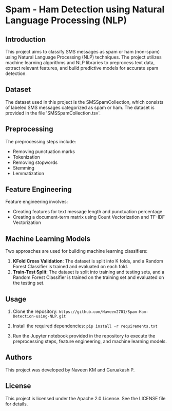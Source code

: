 # Spam - Ham Detection using Natural Language Processing (NLP)

## Introduction
This project aims to classify SMS messages as spam or ham (non-spam) using Natural Language Processing (NLP) techniques. The project utilizes machine learning algorithms and NLP libraries to preprocess text data, extract relevant features, and build predictive models for accurate spam detection.

## Dataset
The dataset used in this project is the SMSSpamCollection, which consists of labeled SMS messages categorized as spam or ham. The dataset is provided in the file 'SMSSpamCollection.tsv'.

## Preprocessing
The preprocessing steps include:
- Removing punctuation marks
- Tokenization
- Removing stopwords
- Stemming
- Lemmatization

## Feature Engineering
Feature engineering involves:
- Creating features for text message length and punctuation percentage
- Creating a document-term matrix using Count Vectorization and TF-IDF Vectorization

## Machine Learning Models
Two approaches are used for building machine learning classifiers:
1. **KFold Cross Validation**: The dataset is split into K folds, and a Random Forest Classifier is trained and evaluated on each fold.
2. **Train-Test Split**: The dataset is split into training and testing sets, and a Random Forest Classifier is trained on the training set and evaluated on the testing set.

## Usage
1. Clone the repository: `https://github.com/Naveen2701/Spam-Ham-Detection-using-NLP.git`

2. Install the required dependencies: `pip install -r requirements.txt`

3. Run the Jupyter notebook provided in the repository to execute the preprocessing steps, feature engineering, and machine learning models.

## Authors
This project was developed by Naveen KM and Guruakash P.

## License
This project is licensed under the Apache 2.0 License. See the LICENSE file for details.
